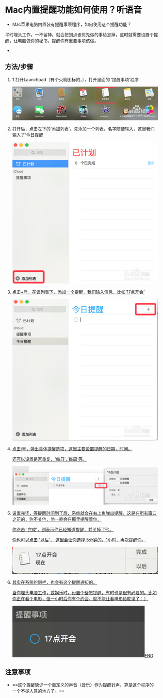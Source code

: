 # Mac内置提醒功能如何使用？听语音

-   Mac苹果电脑内置装有提醒事项程序，如何使用这个提醒功能？

平时埋头工作，一不留神，就会把到点该优先做的事给忘掉，这时就需要设置个提醒，让电脑做你的秘书，提醒你有重要事项该做。

-   

## 方法/步骤

1.  1 打开Launchpad（有个火箭图标的，），打开里面的 ‘提醒事项’程序

    [![Mac内置提醒功能如何使用？](imgs/4ec2d5628535e5ddacf3a3777cc6a7efcf1b62be.jpg)](http://jingyan.baidu.com/album/6f2f55a17d9de9b5b93e6cef.html?picindex=1)

2.  打开后，点击左下的‘添加列表’，先添加一个列表，名字随便输入，这里我们输入了‘今日提醒

    [![Mac内置提醒功能如何使用？](imgs/bd315c6034a85edfed6bf88b43540923dc5475b6-20200712221217941.jpg)](http://jingyan.baidu.com/album/6f2f55a17d9de9b5b93e6cef.html?picindex=2)

3.  [点击+号，在该列表下，添加一个提醒，我们输入信息，比如‘17点开会’](http://jingyan.baidu.com/album/6f2f55a17d9de9b5b93e6cef.html?picindex=2)

    [![Mac内置提醒功能如何使用？](imgs/3ac79f3df8dcd1003c0bfe89788b4710b8122f86-20200712221217950.jpg)](http://jingyan.baidu.com/album/6f2f55a17d9de9b5b93e6cef.html?picindex=3)

4.  [点击i号，弹出具体提醒选项，这里主要设置提醒的日期，时间。](http://jingyan.baidu.com/album/6f2f55a17d9de9b5b93e6cef.html?picindex=3)

    [还可以设置是否重复，‘每日’，’每周‘等。](http://jingyan.baidu.com/album/6f2f55a17d9de9b5b93e6cef.html?picindex=3)

    [![Mac内置提醒功能如何使用？](imgs/960a304e251f95caaabc941ec3177f3e660952c8.jpg)](http://jingyan.baidu.com/album/6f2f55a17d9de9b5b93e6cef.html?picindex=4)

5.  [设置完毕，等提醒时间到了后，系统就会在右上角弹出提醒，这是在所有窗口之前的，你不关他，他一直会在那里提醒着你。](http://jingyan.baidu.com/album/6f2f55a17d9de9b5b93e6cef.html?picindex=4)

    [你点击 '完成'，则表示你已经知道提醒，并关掉了他。](http://jingyan.baidu.com/album/6f2f55a17d9de9b5b93e6cef.html?picindex=4)

    [你也可以点击 '以后'， 这里会让你选择 5分钟的，1小时，再次提醒你。](http://jingyan.baidu.com/album/6f2f55a17d9de9b5b93e6cef.html?picindex=4)

    [![Mac内置提醒功能如何使用？](imgs/aa64034f78f0f73615b04aa90055b319eac413cf-20200712221217965.jpg)](http://jingyan.baidu.com/album/6f2f55a17d9de9b5b93e6cef.html?picindex=5)

6.  [其实在系统的侧栏，也会有这个提醒通知的。](http://jingyan.baidu.com/album/6f2f55a17d9de9b5b93e6cef.html?picindex=5)

    [当你埋头电脑工作，或娱乐时，设置个备忘提醒，有时也是很有必要的。比如你正在看个电影，但一小时后你有个约会，就不能让看电影给耽误了：）](http://jingyan.baidu.com/album/6f2f55a17d9de9b5b93e6cef.html?picindex=5)

    [![Mac内置提醒功能如何使用？](imgs/08f790529822720e0e58e45271cb0a46f31fab87.jpg)END](http://jingyan.baidu.com/album/6f2f55a17d9de9b5b93e6cef.html?picindex=6)

## 注意事项

-   ==这个提醒缺少一个自定义的声音（音乐）作为提醒铃声，算是这个程序的一个不尽人意的地方了。==

